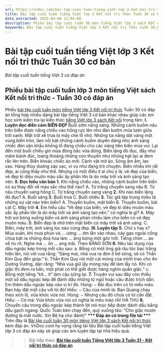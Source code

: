 ```yaml
---
url: https://vndoc.com/bai-tap-cuoi-tuan-tieng-viet-lop-3-ket-noi-tri-thuc-tuan-30-co-ban-317326
title: Bài tập cuối tuần tiếng Việt lớp 3 Kết nối tri thức Tuần 30 cơ bản - Bài tập cuối tuần tiếng Việt 3 có đáp án - VnDoc.com
date_extracted: 2025-04-08 11:04:00
description: Phiếu bài tập cuối tuần 30 môn tiếng Việt lớp 3 sách Kết nối tri thức có đáp án giúp các em ôn tập những kiến thức tiếng Việt trọng tâm lớp 3 tuần 30 hiệu quả.
keywords: Bài tập cuối tuần tiếng Việt lớp 3 Kết nối tri thức tuần 30,bài tập cuối tuần tiếng việt 3 tuần 30,bài tập cuối tuần môn tiếng việt lớp 3 kết nối tri thức tuần 30,bài tập cuối tuần tiếng việt lớp 3 sách kết nối tri thức tuần 30,bài tập cuối tuần 30 môn tiếng việt lớp 3 kết nối tri thức,bài tập cuối tuần 30 tiếng việt 3 kết nối tri thức,bài tập tiếng việt lớp 3 tuần 30,phiếu bài tập tiếng việt lớp 3 tuần 30,đề tiếng việt lớp 3 tuần 30
---
```


# Bài tập cuối tuần tiếng Việt lớp 3 Kết nối tri thức Tuần 30 cơ bản
 _Bài tập cuối tuần tiếng Việt 3 có đáp án_
## Phiếu bài tập cuối tuần lớp 3 môn tiếng Việt sách Kết nối tri thức - Tuần 30 có đáp án
Phiếu [bài tập cuối tuần môn tiếng Việt lớp 3 Kết nối tri thức](<https://vndoc.com/de-kiem-tra-cuoi-tuan-tieng-viet3>) Tuần 30 có đáp án tổng hợp nhiều dạng bài tập tiếng Việt 3 cơ bản khác nhau giúp các em học sinh kiểm tra lại kiến thức [tiếng Việt lớp 3 sách Kết nối](<https://vndoc.com/tieng-viet-lop-3-kntt-tap2>) trọng tâm.
**I. Luyện đọc diễn cảm**
**BIỂN ĐẸP**
Buổi sớm nắng sáng. Những cánh buồm nâu trên biển được nắng chiếu vào hồng rực lên như đàn bướm múa lượn giữa trời xanh.
Mặt trời xế trưa bị mây che lỗ nhỏ. Những tia nắng dát vàng một vùng biển tròn, làm nổi bật những cánh buồm duyên dáng như ánh sáng chiếc đèn sân khấu khổng lồ đang chiếu cho các nàng tiên biển múa vui.
Lại đến một buổi chiều gió mùa đông bắc vừa dừng. Biển lặng đỏ đục, đầy như mâm bánh đúc, loáng thoáng những con thuyền như những hạt lạc ai đem rắc lên trên. Biển khoác chiếc áo mới. Cảnh vật mờ ảo. Sóng ầm ầm, lao xao. Hàng thùy dương xào xạc, vi vu như đang trò chuyện.
Biển nhiều khi rất đẹp, ai cũng thấy như thế. Nhưng có một điều ít ai chú ý là: vẻ đẹp của biển, vẻ đẹp kì diệu muôn màu sắc ấy phần lớn là do mây trời và ánh sáng tạo nên.
**II. Đọc hiểu văn bản**
**1.** Khi nắng chiếu vào, những cánh buồm trên biển có sự thay đổi về màu sắc như thế nào?
A. Từ trắng chuyển sang nâu
B. Từ nâu chuyển sang hồng
C. Từ trắng chuyển sang vàng
**2.** Khi nào biển lặng đỏ đục?
A. Buổi sáng
B. Buổi trưa
C. Buổi chiều
**3.** Tác giả tập trung miêu tả những sự vật nào trên biển?
A. Thuyền buồm, mặt biển
B. Thuyền buồm, bãi cát
C. Mây trời
**4**. Em hiểu câu “Vẻ đẹp của biển, vẻ đẹp kì diệu muôn màu sắc ấy phần lớn là do mây trời và ánh sáng tạo nên.” có nghĩa là gì?
A. Mây trời soi bóng xuống biển và ánh sáng phản chiếu làm cho biển có vẻ đẹp muôn màu.
B. Biển đẹp là nhờ trên mặt biển có mây trời và ánh sáng.
C. Biển, mây trời, ánh sáng lúc nào cũng đẹp.
**III. Luyện tập**
**5.** Chữ s hay x?
Mùa xuân, khi mưa phùn và … ương … ớm lẫn vào nhau, cây gạo ngoài cổng chùa bật ra những đoá hoa làm … áng bừng một góc trời. Tiếng chim … áo về ríu rít. Nghe mà … ốn … ang mãi.
Theo BĂNG SƠN
**6.** Nêu tác dụng của dấu ngoặc kép trong mỗi câu sau:
a. Bỗng có một ông già râu tóc bạc trắng hiện lên, nói với vua rằng: “Sáng mai, nhà vua ra đón ở bờ sông, sẽ có Thần Kim Quy đến giúp.”
b. Thần Kim Quy rút một cái móng của mình trao cho An Dương Vương, dặn rằng: “Nhà vua giữ lấy móng này để làm lẫy nỏ. Khi có giặc thì đem ra bắn, một phát có thể giết được hàng nghìn quân giặc.”
c. Bỗng một tiếng “kít... ít” làm cậu sững lại.
**7.** Truyện vui sau đây còn thiếu một số dấu ngoặc kép để đánh dấu những từ ngữ hoặc câu được trích dẫn. Em thêm dấu ngoặc kép vào vị trí đó.
Hùng:
− Bài đọc trên có từ mếu máo. Bạn hãy đặt một câu với từ đó\!
Hiếu:
− Câu của mình là: Bạn Quang chạy theo xích lô, vừa khóc vừa nói.
Hùng:
− Nhưng câu đó chưa có từ cần đặt.
Hiếu:
− Có mà: Vừa khóc vừa nói có nghĩa là mếu máo rồi\!
HÀ THU
**8.** Chuyển câu trong dấu ngoặc kép thành lời nói trực tiếp được đánh dấu bằng dấu gạch ngang:
Quốc Toản bèn chạy đến, quỳ xuống tâu: “Cho giặc mượn đường là mất nước. Xin Bệ hạ cho đánh\!”
**\*\*\* Đáp án có trong file tải \*\*\***
Trên đây là [Bài tập cuối tuần 30 môn tiếng Việt lớp 3 sách Kết nối tri thức](<https://vndoc.com/bai-tap-cuoi-tuan-tieng-viet-lop-3-ket-noi-tri-thuc-tuan-30-co-ban-317326>) kèm đáp án. VnDoc.com hy vọng rằng tài liệu Bài tập cuối tuần tiếng Việt lớp 3 có đáp án này sẽ giúp các em luyện tập tại nhà hiệu quả.
>> Bài tiếp theo: [**Bài tập cuối tuần Tiếng Việt lớp 3 Tuần 31 - Kết nối tri thức có đáp án**](<https://vndoc.com/bai-tap-cuoi-tuan-tieng-viet-lop-3-ket-noi-tri-thuc-tuan-31-co-ban-317328>)
